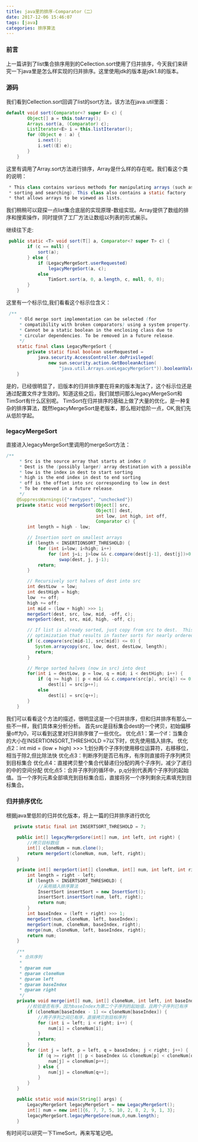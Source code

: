 ```yaml
---
title: java里的排序-Comparator（二）
date: 2017-12-06 15:46:07
tags: [java]
categories: 排序算法
---
```

### 前言
上一篇讲到了list集合排序用到的Cellection.sort使用了归并排序，今天我们来研究一下java里是怎么样实现的归并排序。这里使用jdk的版本是jdk1.8的版本。
### 源码
我们看到Cellection.sort回调了list的sort方法，该方法在java.util里面：
```java
default void sort(Comparator<? super E> c) {
        Object[] a = this.toArray();
        Arrays.sort(a, (Comparator) c);
        ListIterator<E> i = this.listIterator();
        for (Object e : a) {
            i.next();
            i.set((E) e);
        }
    }
```
这里有调用了Array.sort方法进行排序，Array是什么样的存在呢。我们看这个类的说明：
```java
 * This class contains various methods for manipulating arrays (such as
 * sorting and searching). This class also contains a static factory
 * that allows arrays to be viewed as lists.
```
我们稍稍可以窥探一点list集合底层的实现原理-数组实现。Array提供了数组的排序和搜索操作，同时提供了工厂方法让数组以列表的形式展示。
<!--more--->
继续往下走:
```java
 public static <T> void sort(T[] a, Comparator<? super T> c) {
        if (c == null) {
            sort(a);
        } else {
            if (LegacyMergeSort.userRequested)
                legacyMergeSort(a, c);
            else
                TimSort.sort(a, 0, a.length, c, null, 0, 0);
        }
    }
```
这里有一个标示位,我们看看这个标示位含义：
```java
 /**
     * Old merge sort implementation can be selected (for
     * compatibility with broken comparators) using a system property.
     * Cannot be a static boolean in the enclosing class due to
     * circular dependencies. To be removed in a future release.
     */
    static final class LegacyMergeSort {
        private static final boolean userRequested =
            java.security.AccessController.doPrivileged(
                new sun.security.action.GetBooleanAction(
                    "java.util.Arrays.useLegacyMergeSort")).booleanValue();
    }
```
是的，已经很明显了，旧版本的归并排序要在将来的版本淘汰了，这个标示位还是通过配置文件才生效的。知道这些之后，我们就想问那么legacyMergeSort和TimSort有什么区别呢。
TimSort在归并排序的基础上做了大量的优化，是一种复杂的排序算法，既然legacyMergeSort是老版本，那么相对低阶一点，OK,我们先从低阶学起。
### legacyMergeSort
直接进入legacyMergeSort里调用的mergeSort方法：
```java
/**
     * Src is the source array that starts at index 0
     * Dest is the (possibly larger) array destination with a possible offset
     * low is the index in dest to start sorting
     * high is the end index in dest to end sorting
     * off is the offset into src corresponding to low in dest
     * To be removed in a future release.
     */
    @SuppressWarnings({"rawtypes", "unchecked"})
    private static void mergeSort(Object[] src,
                                  Object[] dest,
                                  int low, int high, int off,
                                  Comparator c) {
        int length = high - low;

        // Insertion sort on smallest arrays
        if (length < INSERTIONSORT_THRESHOLD) {
            for (int i=low; i<high; i++)
                for (int j=i; j>low && c.compare(dest[j-1], dest[j])>0; j--)
                    swap(dest, j, j-1);
            return;
        }

        // Recursively sort halves of dest into src
        int destLow  = low;
        int destHigh = high;
        low  += off;
        high += off;
        int mid = (low + high) >>> 1;
        mergeSort(dest, src, low, mid, -off, c);
        mergeSort(dest, src, mid, high, -off, c);

        // If list is already sorted, just copy from src to dest.  This is an
        // optimization that results in faster sorts for nearly ordered lists.
        if (c.compare(src[mid-1], src[mid]) <= 0) {
           System.arraycopy(src, low, dest, destLow, length);
           return;
        }

        // Merge sorted halves (now in src) into dest
        for(int i = destLow, p = low, q = mid; i < destHigh; i++) {
            if (q >= high || p < mid && c.compare(src[p], src[q]) <= 0)
                dest[i] = src[p++];
            else
                dest[i] = src[q++];
        }
    }
```
我们可以看看这个方法的描述，很明显这是一个归并排序，但和归并排序有那么一些不一样，我们具体来分析分析。
首先src是目标集合dest的一个拷贝，初始偏移量off为0，可以看到这里对归并排序做了一些优化。
优化点1：第一个if：当集合的大小在INSERTIONSORT_THRESHOLD =7以下时，优先使用插入排序。
优化点2：int mid = (low + high) >>> 1;划分两个子序列使用移位运算符，右移移位，相当于除2,但比除法快
优化点3：判断序列是否已有序，有序则直接将子序列拷贝到目标集合
优化点4：直接拷贝整个集合代替递归分配的两个子序列，减少了递归的中的空间分配
优化点5：合并子序列的循环中，p,q分别代表两个子序列的起始值。当一个序列元素全部填充到目标集合后，直接将另一个序列剩余元素填充到目标集合。
### 归并排序优化
根据java里低阶的归并优化版本，将上一篇的归并排序进行优化
```java
   private static final int INSERTSORT_THRESHOLD = 7;

    public int[] legacyMergeSore(int[] num, int left, int right) {
        //拷贝目标数组
        int[] cloneNum = num.clone();
        return mergeSort(cloneNum, num, left, right);
    }

    private int[] mergeSort(int[] cloneNum, int[] num, int left, int right) {
        int length = right - left;
        if (length < INSERTSORT_THRESHOLD) {
            //采用插入排序算法
            InsertSort insertSort = new InsertSort();
            insertSort.insertSort(num, left, right);
            return num;
        }
        int baseIndex = (left + right) >>> 1;
        mergeSort(num, cloneNum, left, baseIndex);
        mergeSort(num, cloneNum, baseIndex, right);
        merge(num, cloneNum, left, baseIndex, right);
        return num;
    }

    /**
     * 合并序列
     *
     * @param num
     * @param cloneNum
     * @param left
     * @param baseIndex
     * @param right
     */
    private void merge(int[] num, int[] cloneNum, int left, int baseIndex, int right) {
        //校验是否有序，因为baseIndex为第二个子序列的起始值，且两个子序列已有序
        if (cloneNum[baseIndex - 1] <= cloneNum[baseIndex]) {
            //两子序列之间已有序，直接拷贝到目标序列
            for (int i = left; i < right; i++) {
                num[i] = cloneNum[i];
            }
            return;
        }
        for (int j = left, p = left, q = baseIndex; j < right; j++) {
            if (q >= right || p < baseIndex && cloneNum[p] < cloneNum[q]) {
                num[j] = cloneNum[p++];
            } else {
                num[j] = cloneNum[q++];
            }
        }
    }

    public static void main(String[] args) {
        LegacyMergeSort legacyMergeSort = new LegacyMergeSort();
        int[] num = new int[]{6, 7, 7, 5, 10, 2, 8, 2, 9, 1, 3};
        legacyMergeSort.legacyMergeSore(num,0,num.length);
    }
```
有时间可以研究一下TimeSort，再来写笔记吧。